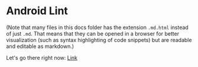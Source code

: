 Android Lint
============

(Note that many files in this docs folder has the extension `.md.html`
instead of just `.md`. That means that they can be opened in a
browser for better visualization (such as syntax highlighting of code
snippets) but are readable and editable as markdown.)

Let's go there right now: [Link](README.md.html)
